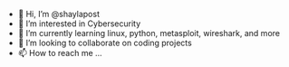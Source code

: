 - 👋 Hi, I’m @shaylapost
- 👀 I’m interested in Cybersecurity
- 🌱 I’m currently learning linux, python, metasploit, wireshark, and more
- 💞️ I’m looking to collaborate on coding projects
- 📫 How to reach me ...

<!---
shaylapost/shaylapost is a ✨ special ✨ repository because its `README.md` (this file) appears on your GitHub profile.
You can click the Preview link to take a look at your changes.
--->
